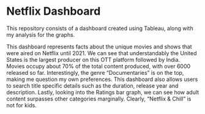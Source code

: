 # Netflix Dashboard
This repository consists of a dashboard created using Tableau, along with my analysis for the graphs. 

This dashboard represents facts about the unique movies and shows that were aired on Netflix until 2021. We can see that understandably the United States is the largest producer on this OTT platform followed by India. Movies occupy about 70% of the total content produced, with over 6000 released so far. Interestingly, the genre “Documentaries” is on the top, making me question my own preferences. This dashboard also allows users to search title specific details such as the duration, release year and description. Lastly, looking into the Ratings bar graph, we can see how adult content surpasses other categories marginally. Clearly, “Netflix & Chill” is not for kids.
